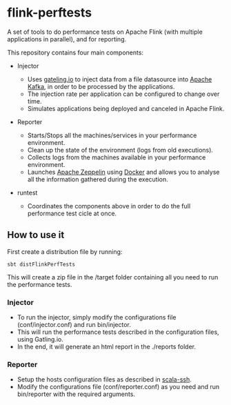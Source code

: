 # flink-perftests

A set of tools to do performance tests on Apache Flink (with multiple applications in parallel), and for reporting.

This repository contains four main components:

* Injector
    * Uses [gateling.io](http://gatling.io) to inject data from a file datasource into
      [Apache Kafka](https://kafka.apache.org), in order to be processed by the applications.
    * The injection rate per application can be configured to change over time.
    * Simulates applications being deployed and canceled in Apache Flink.

* Reporter
    * Starts/Stops all the machines/services in your performance environment.
    * Clean up the state of the environment (logs from old executions).
    * Collects logs from the machines available in your performance environment.
    * Launches [Apache Zeppelin](http://zeppelin.apache.org) using [Docker](https://www.docker.com) and allows you 
      to analyse all the information gathered during the execution.

* runtest
    * Coordinates the components above in order to do the full performance test cicle at once.

## How to use it

First create a distribution file by running:

    sbt distFlinkPerfTests

This will create a zip file in the /target folder containing all you need to run the performance tests.

### Injector

* To run the injector, simply modify the configurations file (conf/injector.conf) and run bin/injector. 
* This will run the performance tests described in the configuration files, using Gatling.io. 
* In the end, it will generate an html report in the ./reports folder.

### Reporter

* Setup the hosts configuration files as described in [scala-ssh](https://github.com/sirthias/scala-ssh#usage).
* Modify the configurations file (conf/reporter.conf) as you need and run bin/reporter with the
  required arguments.

